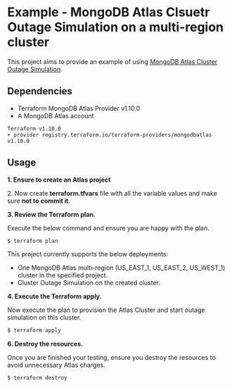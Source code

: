 # Example - MongoDB Atlas Clsuetr Outage Simulation on a multi-region cluster

This project aims to provide an example of using [MongoDB Atlas Cluster Outage Simulation](https://www.mongodb.com/docs/atlas/reference/api-resources-spec/#tag/Cluster-Outage-Simulation).


## Dependencies

* Terraform MongoDB Atlas Provider v1.10.0
* A MongoDB Atlas account 

```
Terraform v1.10.0
+ provider registry.terraform.io/terraform-providers/mongodbatlas v1.10.0
```

## Usage

**1\. Ensure to create an Atlas project**

2\. Now create **terraform.tfvars** file with all the variable values and make sure **not to commit it**.

**3\. Review the Terraform plan.**

Execute the below command and ensure you are happy with the plan.

``` bash
$ terraform plan
```
This project currently supports the below deployments:

- One MongoDB Atlas multi-region (US_EAST_1, US_EAST_2, US_WEST_1) cluster in the specified project.
- Cluster Outage Simulation on the created cluster.

**4\. Execute the Terraform apply.**

Now execute the plan to provision the Atlas Cluster and start outage simulation on this cluster.

``` bash
$ terraform apply
```

**6\. Destroy the resources.**

Once you are finished your testing, ensure you destroy the resources to avoid unnecessary Atlas charges.

``` bash
$ terraform destroy
```
